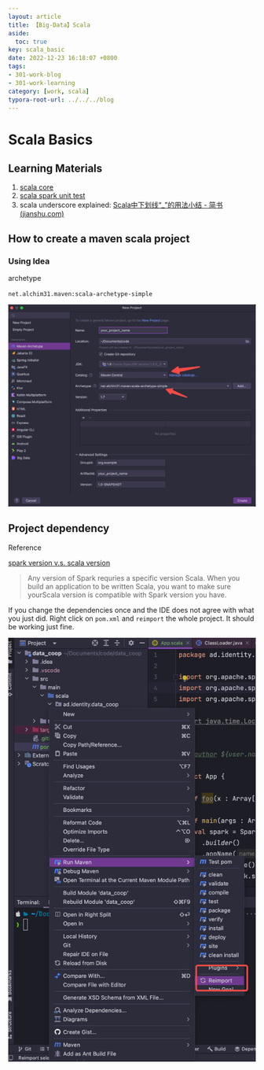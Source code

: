 ```yaml
---
layout: article
title: 【Big-Data】Scala
aside:
  toc: true
key: scala_basic
date: 2022-12-23 16:18:07 +0800
tags:
- 301-work-blog
- 301-work-learning
category: [work, scala]
typora-root-url: ../../../blog
---
```




# Scala Basics

## Learning Materials

1. [scala core](https://github.com/Baeldung/scala-tutorials/tree/master/scala-core-7)
1. [scala spark unit test](https://boringml.com/docs/platforms/spark/testing-dataframes/)
1. scala underscore explained: [Scala中下划线“_”的用法小结 - 简书 (jianshu.com)](https://www.jianshu.com/p/d271afce8c71)

## How to create a maven scala project

### Using Idea

archetype

`net.alchim31.maven:scala-archetype-simple`

![image-20221223163937001](/assets/images/image-20221223163937001.png)

##  Project dependency

Reference

[spark version v.s. scala version](https://george-jen.gitbook.io/data-science-and-apache-spark/spark-and-scala-version)

> Any version of Spark requries a specific version Scala.  When you build an application to be written Scala, you want to make sure yourScala version is compatible with Spark version you have.

If you change the dependencies once and the IDE does not agree with what you just did. Right click on `pom.xml` and `reimport` the whole project. It should be working just fine. 

![image-20221227151614767](/assets/images/image-20221227151614767.png)